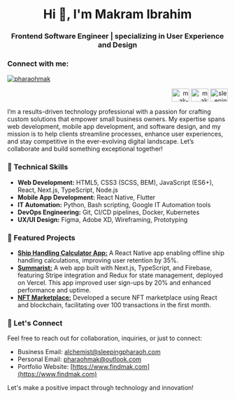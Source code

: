 <h1 align="center">Hi 👋, I'm Makram Ibrahim</h1>
<h3 align="center">Frontend Software Engineer | specializing in User Experience and Design</h3>

<h3 align="left">Connect with me:</h3>

<p align="left"> <a href="https://twitter.com/pharaohmak" target="blank"><img src="https://img.shields.io/twitter/follow/pharaohmak?logo=twitter&style=for-the-badge" alt="pharaohmak" /></a> </p>

<p align="right">
<a href="https://linkedin.com/in/mak-ibrahim" target="blank"><img align="center" src="https://raw.githubusercontent.com/rahuldkjain/github-profile-readme-generator/master/src/images/icons/Social/linked-in-alt.svg" alt="mak-ibrahim" height="30" width="40" /></a>
<a href="https://fb.com/mak ibrahim" target="blank"><img align="center" src="https://raw.githubusercontent.com/rahuldkjain/github-profile-readme-generator/master/src/images/icons/Social/facebook.svg" alt="mak ibrahim" height="30" width="40" /></a>
<a href="https://instagram.com/sleeping.pharaoh" target="blank"><img align="center" src="https://raw.githubusercontent.com/rahuldkjain/github-profile-readme-generator/master/src/images/icons/Social/instagram.svg" alt="sleeping.pharaoh" height="30" width="40" /></a>
</p>

I’m a results-driven technology professional with a passion for crafting custom solutions that empower small business owners. My expertise spans web development, mobile app development, and software design, and my mission is to help clients streamline processes, enhance user experiences, and stay competitive in the ever-evolving digital landscape. Let’s collaborate and build something exceptional together!

### 🔧 Technical Skills

- **Web Development:** HTML5, CSS3 (SCSS, BEM), JavaScript (ES6+), React, Next.js, TypeScript, Node.js
- **Mobile App Development:** React Native, Flutter
- **IT Automation:** Python, Bash scripting, Google IT Automation tools
- **DevOps Engineering:** Git, CI/CD pipelines, Docker, Kubernetes
- **UX/UI Design:** Figma, Adobe XD, Wireframing, Prototyping

### 🌟 Featured Projects

- <a href="https://expo.dev/accounts/pharaohmak/projects/ship-handling/builds/43361fa9-4e31-478c-a21a-0fb0b0e438af" target="_blank">**Ship Handling Calculator App:**</a> A React Native app enabling offline ship handling calculations, improving user retention by 35%.
- <a href="https://summarist-iota.vercel.app/)" target="_blank">**Summarist:**</a> A web app built with Next.js, TypeScript, and Firebase, featuring Stripe integration and Redux for state management, deployed on Vercel. This app improved user sign-ups by 20% and enhanced performance and uptime.
- <a href="https://makram-internship.vercel.app/" target="_blank">**NFT Marketplace:**</a> Developed a secure NFT marketplace using React and blockchain, facilitating over 100 transactions in the first month.

### 📧 Let's Connect
Feel free to reach out for collaboration, inquiries, or just to connect:
- Business Email: [alchemist@sleepingpharaoh.com](mailto:alchemist@sleepingpharaoh.com)
- Personal Email: [pharaohmak@outlook.com](mailto:pharaohmak@outlook.com)
- Portfolio Website: [https://www.findmak.com](https://www.findmak.com)

Let's make a positive impact through technology and innovation!
